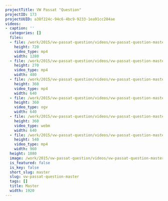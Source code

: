 ```yaml
---
projectTitle: VW Passat "Question"
projectID: 173
projectUUID: a38f224c-94c6-4bc9-9233-1ea91cc284ae
videos:
- caption: ''
  categories: []
  files:
  - file: /work/2015/vw-passat-question/videos/vw-passat-question-master/vw-passat-question-1280x720.mp4
    height: 720
    video_type: mp4
    width: 1280
  - file: /work/2015/vw-passat-question/videos/vw-passat-question-master/vw-passat-question-480x270.mp4
    height: 270
    video_type: mp4
    width: 480
  - file: /work/2015/vw-passat-question/videos/vw-passat-question-master/vw-passat-question-640x360.mp4
    height: 360
    video_type: mp4
    width: 640
  - file: /work/2015/vw-passat-question/videos/vw-passat-question-master/vw-passat-question-640x360.ogv
    height: 360
    video_type: ogv
    width: 640
  - file: /work/2015/vw-passat-question/videos/vw-passat-question-master/vw-passat-question-640x360.webm
    height: 360
    video_type: webm
    width: 640
  - file: /work/2015/vw-passat-question/videos/vw-passat-question-master/vw-passat-question-960x540.mp4
    height: 540
    video_type: mp4
    width: 960
  height: 1080
  image: /work/2015/vw-passat-question/videos/vw-passat-question-master/vw-passat-question-03.jpg
  is_featured: false
  is_key: false
  short_slug: master
  slug: vw-passat-question-master
  tags: []
  title: Master
  width: 1920
---
```


